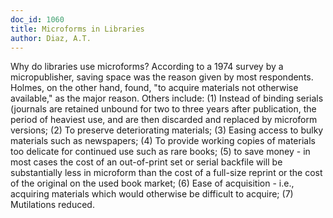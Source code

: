 ```yaml
---
doc_id: 1060
title: Microforms in Libraries
author: Diaz, A.T.
---
```


Why do libraries use microforms?  According to a 1974 survey by a
micropublisher, saving space was the reason given by most respondents.
Holmes, on the other hand, found, "to acquire materials not otherwise
available," as the major reason.  Others include: (1) Instead of binding
serials (journals are retained unbound for two to three years after
publication, the period of heaviest use, and are then discarded and
replaced by microform versions; (2) To preserve deteriorating materials;
(3) Easing access to bulky materials such as newspapers; (4) To provide
working copies of materials too delicate for continued use such as rare
books; (5) to save money - in most cases the cost of an out-of-print set or
serial backfile will be substantially less in microform than the cost of a
full-size reprint or the cost of the original on the used book market;
(6) Ease of acquisition - i.e., acquiring materials which would otherwise
be difficult to acquire; (7) Mutilations reduced.